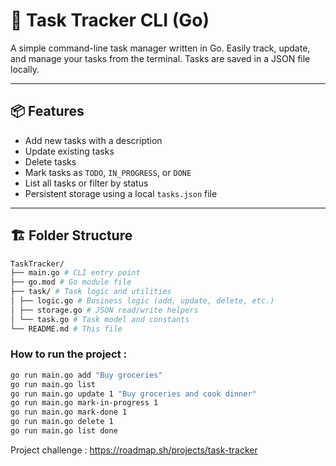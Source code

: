 # 🧠 Task Tracker CLI (Go)

A simple command-line task manager written in Go. Easily track, update, and manage your tasks from the terminal. Tasks are saved in a JSON file locally.

---

## 📦 Features

- Add new tasks with a description
- Update existing tasks
- Delete tasks
- Mark tasks as `TODO`, `IN_PROGRESS`, or `DONE`
- List all tasks or filter by status
- Persistent storage using a local `tasks.json` file

---

## 🏗 Folder Structure
``` bash
TaskTracker/
├── main.go # CLI entry point
├── go.mod # Go module file
├── task/ # Task logic and utilities
│ ├── logic.go # Business logic (add, update, delete, etc.)
│ ├── storage.go # JSON read/write helpers
│ └── task.go # Task model and constants
└── README.md # This file
```

###  How to run the project : 

```bash
go run main.go add "Buy groceries"
go run main.go list
go run main.go update 1 "Buy groceries and cook dinner"
go run main.go mark-in-progress 1
go run main.go mark-done 1
go run main.go delete 1
go run main.go list done
```

Project challenge : https://roadmap.sh/projects/task-tracker
